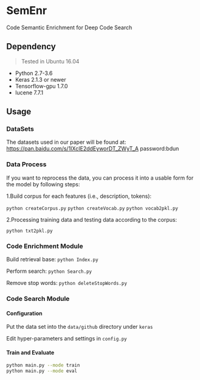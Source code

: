 # SemEnr
Code Semantic Enrichment for Deep Code Search

## Dependency
> Tested in Ubuntu 16.04
* Python 2.7-3.6
* Keras 2.1.3 or newer
* Tensorflow-gpu 1.7.0
* lucene 7.7.1


## Usage

   ### DataSets
  The datasets used in our paper will be found at: https://pan.baidu.com/s/1IXcIE2ddEyworDT_ZWyT_A password:bdun
  
   ### Data Process
   If you want to reprocess the data, you can process it into a usable form for the model by following steps:
   
   1.Build corpus for each features (i.e., description, tokens):
   
   `python createCorpus.py` `python createVocab.py` `python vocab2pkl.py`
   
   2.Processing training data and testing data according to the corpus:
   
   `python txt2pkl.py`
   
   ### Code Enrichment Module
   Build retrieval base: `python Index.py`
   
   Perform search: `python Search.py`
   
   Remove stop words: `python deleteStopWords.py`
   
   ### Code Search Module
   
   #### Configuration
   Put the data set into the `data/github` directory under `keras`
   
   Edit hyper-parameters and settings in `config.py`
   
   #### Train and Evaluate
   
   ```bash
   python main.py --mode train
   python main.py --mode eval

